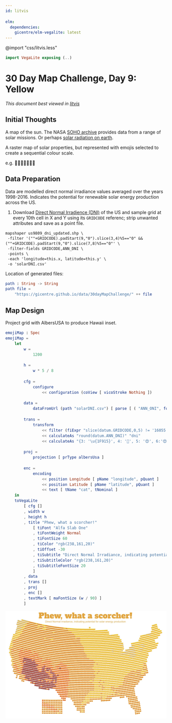 ```yaml
---
id: litvis

elm:
  dependencies:
    gicentre/elm-vegalite: latest
---
```


@import "css/litvis.less"

```elm {l=hidden}
import VegaLite exposing (..)
```

# 30 Day Map Challenge, Day 9: Yellow

_This document best viewed in [litvis](https://github.com/gicentre/litvis)_

## Initial Thoughts

A map of the sun. The NASA [SOHO archive](https://sohowww.nascom.nasa.gov/data/archive.html) provides data from a range of solar missions. Or perhaps [solar radiation on earth](https://www.nrel.gov/gis/data-solar.html).

A raster map of solar properties, but represented with emojis selected to create a sequential colour scale.

e.g. 🤕🙂🥰😍🥵😡👹

## Data Preparation

Data are modelled direct normal irradiance values averaged over the years 1998-2016. Indicates the potential for renewable solar energy production across the US.

1. Download [Direct Normal Irradience (DNI)](https://www.nrel.gov/gis/data-solar.html) of the US and sample grid at every 10th cell in X and Y using its `GRIDCODE` referenc; strip unwanted attributes and save as a point file.

```
mapshaper us9809_dni_updated.shp \
 -filter '(""+GRIDCODE).padStart(9,"0").slice(3,4)%5=="0" && (""+GRIDCODE).padStart(9,"0").slice(7,8)%5=="0"' \
 -filter-fields GRIDCODE,ANN_DNI \
 -points \
 -each 'longitude=this.x, latitude=this.y' \
 -o 'solarDNI.csv'
```

Location of generated files:

```elm {l}
path : String -> String
path file =
    "https://gicentre.github.io/data/30dayMapChallenge/" ++ file
```

## Map Design

Project grid with AlbersUSA to produce Hawaii inset.

```elm {l v}
emojiMap : Spec
emojiMap =
    let
        w =
            1200

        h =
            w * 5 / 8

        cfg =
            configure
                << configuration (coView [ vicoStroke Nothing ])

        data =
            dataFromUrl (path "solarDNI.csv") [ parse [ ( "ANN_ONI", foNum ) ] ]

        trans =
            transform
                << filter (fiExpr "slice(datum.GRIDCODE,0,5) != '16055' && slice(datum.GRIDCODE,-4) > '1855'")
                << calculateAs "round(datum.ANN_DNI)" "dni"
                << calculateAs "{3: '\u{1F915}', 4: '🙂', 5: '😍', 6:'😍',7:'😡',8:'👹',9:'👹'}[datum.dni]" "cat"

        proj =
            projection [ prType albersUsa ]

        enc =
            encoding
                << position Longitude [ pName "longitude", pQuant ]
                << position Latitude [ pName "latitude", pQuant ]
                << text [ tName "cat", tNominal ]
    in
    toVegaLite
        [ cfg []
        , width w
        , height h
        , title "Phew, what a scorcher!"
            [ tiFont "Alfa Slab One"
            , tiFontWeight Normal
            , tiFontSize 60
            , tiColor "rgb(238,161,20)"
            , tiOffset -30
            , tiSubtitle "Direct Normal Irradiance, indicating potential for solar energy production"
            , tiSubtitleColor "rgb(238,161,20)"
            , tiSubtitleFontSize 20
            ]
        , data
        , trans []
        , proj
        , enc []
        , textMark [ maFontSize (w / 90) ]
        ]
```

![day 9](images/day09.jpg)
